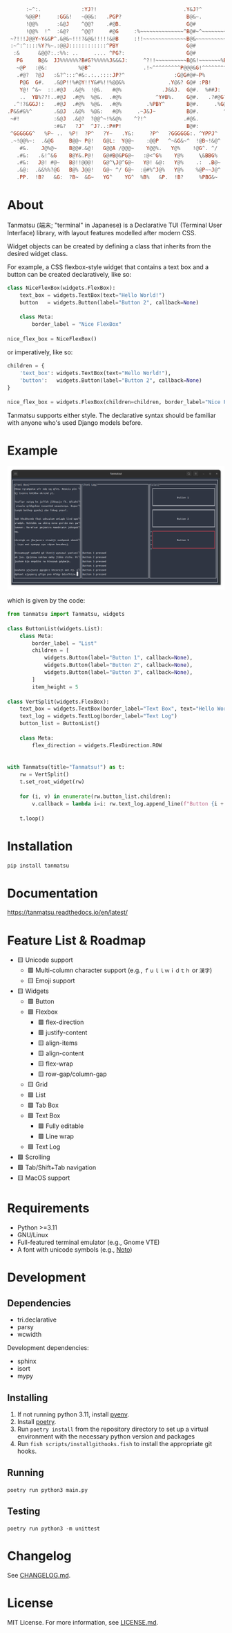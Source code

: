 ```haskell
      :~^:.             :YJ?!                            .Y&J?^                 
      %@@P!     :GG&!   ~@@&:   .PGP?                     B@&~.                 
      !@@%      :&@J    ^@@?    .#@B.                     G@#            ^!.    
      !@@%  !^  :&@?    ^@@?     #@G     :%~~~~~~~~~~~~~~^B@#~^~~~~~~~~~Y@@#Y^  
 ~?!!!J@@Y~Y&&P^.&@&~!!!?&@&!!!!!&@B     :!!~~~~~~~~~~~~~~B@&~~~~~~~~~~~~~~~!^  
 :~^:^::::%Y?%~.:@@J::::::::::::^PBY                      G@#                   
  :&      &@@?:.:%%: ..     .... ^PG?:                    G@#         .?~       
   PG     B@&  JJ%%%%%%?B#G?%%%%%J&&&J:     ^?!!~~~~~~~~~~B@&!~~~~~~~%B@@B%.    
   ~@P   :@&:          %@B^                 .!~^^^^^^^^^P@@@&G!^^^^^^^^^^^~.    
   .#@?  ?@J   :&?^:::^#&:.:..::::JP?^                :G@G#@#~P%                
    P@G  G#.   .&@P!!%#@Y!!Y&#%!!%@@&%              .Y@&? G@# :PB!              
    Y@! ^&~  ::.#@J  .&@%  !@&.   #@%             .J&&J.  G@#.  %##J:           
    ..  YB%??!..#@J  .#@%  %@&.  .#@%           ^Y#B%.    G@#.   .?#@G?^.       
  .^!?&GGJ!:   .#@J  .#@%  %@&.  .#@%        .%PBY^       B@#.     .%G@@#PJ!~^. 
.P&&#&%^       .&@J  .&@%  %@&:   #@%     .~J&J~          B@#.        ^JB@@@#J^ 
 ~#!           :&@J  .&@?  ?@@^~!%&@%    ^?!^            .#@&.           :!J^   
               :#&?   ?J^  ^J?..:P#P!                     B@#:                  
 ^GGGGGG^   %P~ ..  %P!  ?P^   ?Y~   .Y&:     ?P^   ?GGGGGG:. ^YPPJ^   .&Y  %P~ 
 .~!@@%~:  .&@G     B@@~ P@!   G@L:  Y@@~    :@@P   ^~&G&~^  !@B~!&@^  :B&. &B% 
    #&.    J@%@~    B@@#.&@!   G@@A /@@@~    Y@@%.   Y@%    !@G^. ^/   :B#. &B% 
   .#&:   .&!^&G    B@Y&.P@!   G@#B@&PG@~   :@<^G%    Y@%     \&BBG%   :B#. &B% 
   .#&:   J@! #@~   B@!!@@@!   G@^\J@^G@~   Y@! &@:   Y@%    .:  .B@~  :B#  &B% 
   .&@:  .&&%%?@G   B@% J@@!   G@~ ^/ G@~  :@#%^J@%   Y@%    %@P~~J@^  .#B%~B@~ 
   .PP.  !B?   &G:  ?B~  &G~   YG^    YG^  %B%   &P.  !B?     %PBG&~    :YGBP!  
```

# About

Tanmatsu (端末; "terminal" in Japanese) is a Declarative TUI (Terminal User Interface) library, with layout features modelled after modern CSS.

Widget objects can be created by defining a class that inherits from the desired widget class.

For example, a CSS flexbox-style widget that contains a text box and a button can be created declaratively, like so:

```python
class NiceFlexBox(widgets.FlexBox):
    text_box = widgets.TextBox(text="Hello World!")
    button   = widgets.Button(label="Button 2", callback=None)
    
    class Meta:
        border_label = "Nice FlexBox"

nice_flex_box = NiceFlexBox()

```

or imperatively, like so:

```python
children = {
    'text_box': widgets.TextBox(text="Hello World!"),
    'button':   widgets.Button(label="Button 2", callback=None)
}

nice_flex_box = widgets.FlexBox(children=children, border_label="Nice FlexBox")

```

Tanmatsu supports either style. The declarative syntax should be familiar with anyone who's used Django models before.

# Example

![tanmatsu example screenshot](/screenshots/main.png)

which is given by the code:

```python
from tanmatsu import Tanmatsu, widgets

class ButtonList(widgets.List):
    class Meta:
        border_label = "List"
        children = [
            widgets.Button(label="Button 1", callback=None),
            widgets.Button(label="Button 2", callback=None),
            widgets.Button(label="Button 3", callback=None),
        ]
        item_height = 5

class VertSplit(widgets.FlexBox):
    text_box = widgets.TextBox(border_label="Text Box", text="Hello World!")
    text_log = widgets.TextLog(border_label="Text Log")
    button_list = ButtonList()
    
    class Meta:
        flex_direction = widgets.FlexDirection.ROW


with Tanmatsu(title="Tanmatsu!") as t:
    rw = VertSplit()
    t.set_root_widget(rw)
    
    for (i, v) in enumerate(rw.button_list.children):
        v.callback = lambda i=i: rw.text_log.append_line(f"Button {i + 1} pressed")
    
    t.loop()
```

# Installation

`pip install tanmatsu`

# Documentation

https://tanmatsu.readthedocs.io/en/latest/

# Feature List & Roadmap

* 🟨 Unicode support
    - 🟩 Multi-column character support (e.g., `ｆｕｌｌｗｉｄｔｈ` or `漢字`)
    - 🟨 Emoji support
* 🟨 Widgets
    - 🟩 Button
    - 🟩 Flexbox
        - 🟩 flex-direction
        - 🟩 justify-content
        - 🟨 align-items
        - 🟨 align-content
        - 🟨 flex-wrap
        - 🟨 row-gap/column-gap
    - 🟨 Grid
    - 🟩 List
    - 🟩 Tab Box
    - 🟩 Text Box
        - 🟩 Fully editable
        - 🟩 Line wrap
    - 🟩 Text Log
* 🟩 Scrolling
* 🟩 Tab/Shift+Tab navigation
* 🟨 MacOS support

# Requirements

* Python >=3.11
* GNU/Linux
* Full-featured terminal emulator (e.g., Gnome VTE)
* A font with unicode symbols (e.g., [Noto](https://fonts.google.com/noto))

# Development

## Dependencies

* tri.declarative
* parsy
* wcwidth

Development dependencies:

* sphinx
* isort
* mypy

## Installing

1. If not running python 3.11, install [pyenv](https://github.com/pyenv/pyenv).
2. Install [poetry](https://python-poetry.org/docs/).
3. Run `poetry install` from the repository directory to set up a virtual environment with the necessary python version and packages
4. Run `fish scripts/installgithooks.fish` to install the appropriate git hooks.

## Running

`poetry run python3 main.py`

## Testing

`poetry run python3 -m unittest`

# Changelog

See [CHANGELOG.md](../master/CHANGELOG.md).

# License

MIT License. For more information, see [LICENSE.md](../master/LICENSE.md).
